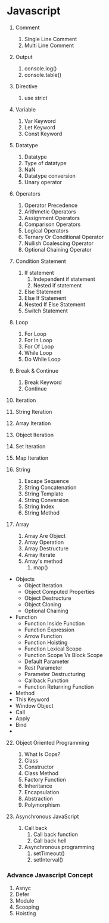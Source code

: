 # Javascript

1. Comment

   1. Single Line Comment
   2. Multi Line Comment

2. Output

   1. console.log()
   2. console.table()

3. Directive

   1. use strict

4. Variable

   1. Var Keyword
   2. Let Keyword
   3. Const Keyword

5. Datatype

   1. Datatype
   2. Type of datatype
   3. NaN
   4. Datatype conversion
   5. Unary operator

6. Operators

   1. Operator Precedence
   2. Arithmetic Operators
   3. Assignment Operators
   4. Comparison Operators
   5. Logical Operators
   6. Ternary Or Conditional Operator
   7. Nullish Coalescing Operator
   8. Optional Chaining Operator

7. Condition Statement

   1. If statement
      1. Independent if statement
      2. Nested if statement
   2. Else Statement
   3. Else If Statement
   4. Nested If Else Statement
   5. Switch Statement

8. Loop

   1. For Loop
   2. For In Loop
   3. For Of Loop
   4. While Loop
   5. Do While Loop

9. Break & Continue

   1. Break Keyword
   2. Continue

10. Iteration

11. String Iteration
12. Array Iteration
13. Object Iteration
14. Set Iteration
15. Map Iteration

16. String

    1. Escape Sequence
    2. String Concatenation
    3. String Template
    4. String Conversion
    5. String Index
    6. String Method

17. Array
    1. Array Are Object
    2. Array Operation
    3. Array Destructure
    4. Array Iterate
    5. Array's method
       1. map()

- Objects
  - Object Iteration
  - Object Computed Properties
  - Object Destructure
  - Object Cloning
  - Optional Chaining
- Function
  - Function Inside Function
  - Function Expression
  - Arrow Function
  - Function Hoisting
  - Function Lexical Scope
  - Function Scope Vs Block Scope
  - Default Parameter
  - Rest Parameter
  - Parameter Destructuring
  - Callback Function
  - Function Returning Function
- Method
- This Keyword
- Window Object
- Call
- Apply
- Bind
-

22. Object Oriented Programming

    1.  What Is Oops?
    2.  Class
    3.  Constructor
    4.  Class Method
    5.  Factory Function
    6.  Inheritance
    7.  Encapsulation
    8.  Abstraction
    9.  Polymorphism

23. Asynchronous JavaScript
    1.  Call back
        1.  Call back function
        2.  Call back hell
    2.  Asynchronous programming
        1.  setTimeout()
        2.  setInterval()

### Advance Javascript Concept

1. Asnyc
2. Defer
3. Module
4. Scooping
5. Hoisting
